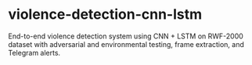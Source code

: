 # violence-detection-cnn-lstm
End-to-end violence detection system using CNN + LSTM on RWF-2000 dataset with adversarial and environmental testing, frame extraction, and Telegram alerts.
